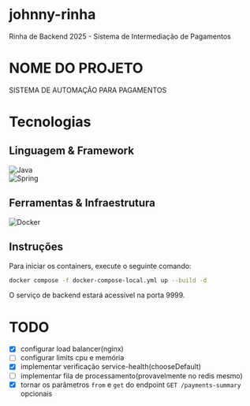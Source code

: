# johnny-rinha

Rinha de Backend 2025 - Sistema de Intermediação de Pagamentos

# NOME DO PROJETO

SISTEMA DE AUTOMAÇÃO PARA PAGAMENTOS

# Tecnologias  

## Linguagem & Framework  
![Java](https://img.shields.io/badge/Java-20.4-%23ED8B00?logo=openjdk&logoColor=white)  
![Spring](https://img.shields.io/badge/Spring-6DB33F?logo=spring&logoColor=white)    

## Ferramentas & Infraestrutura
![Docker](https://img.shields.io/badge/Docker-2496ED?logo=docker&logoColor=white)   

## Instruções

Para iniciar os containers, execute o seguinte comando:

```bash
docker compose -f docker-compose-local.yml up --build -d
```

O serviço de backend estará acessível na porta 9999.

# TODO

- [x] configurar load balancer(nginx)
- [ ] configurar limits cpu e memória
- [x] implementar verificação service-health(chooseDefault)
- [ ] implementar fila de processamento(provavelmente no redis mesmo)
- [x] tornar os parâmetros `from` e `get` do endpoint `GET /payments-summary` opcionais
